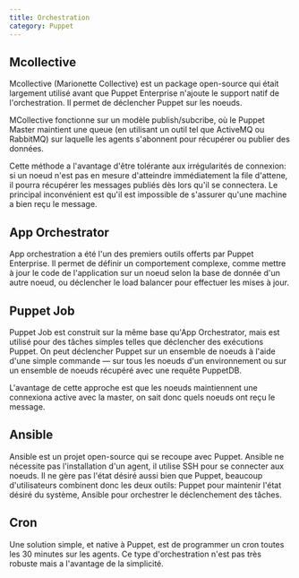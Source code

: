 ```yaml
---
title: Orchestration
category: Puppet
---
```


## Mcollective

Mcollective (Marionette Collective) est un package open-source qui était largement utilisé avant que Puppet Enterprise n'ajoute le support natif de l'orchestration. Il permet de déclencher Puppet sur les noeuds.

MCollective fonctionne sur un modèle publish/subcribe, où le Puppet Master maintient une queue (en utilisant un outil tel que ActiveMQ ou RabbitMQ) sur laquelle les agents s'abonnent pour récupérer ou publier des données.

Cette méthode a l'avantage d'être tolérante aux irrégularités de connexion: si un noeud n'est pas en mesure d'atteindre immédiatement la file d'attene, il pourra récupérer les messages publiés dès lors qu'il se connectera. Le principal inconvénient est qu'il est impossible de s'assurer qu'une machine a bien reçu le message.

## App Orchestrator

App orchestration a été l'un des premiers outils offerts par Puppet Enterprise. Il permet de définir un comportement complexe, comme mettre à jour le code de l'application sur un noeud selon la base de donnée d'un autre noeud, ou déclencher le load balancer pour effectuer les mises à jour.

## Puppet Job

Puppet Job est construit sur la même base qu'App Orchestrator, mais est utilisé pour des tâches simples telles que déclencher des exécutions Puppet. On peut déclencher Puppet sur un ensemble de noeuds à l'aide d'une simple commande — sur tous les noeuds d'un environnement ou sur un ensemble de noeuds récupéré avec une requête PuppetDB.

L'avantage de cette approche est que les noeuds maintiennent une connexiona active avec la master, on sait donc quels noeuds ont reçu le message.

## Ansible

Ansible est un projet open-source qui se recoupe avec Puppet. Ansible ne nécessite pas l'installation d'un agent, il utilise SSH pour se connecter aux noeuds. Il ne gère pas l'état désiré aussi bien que Puppet, beaucoup d'utilisateurs combinent donc les deux outils: Puppet pour maintenir l'état désiré du système, Ansible pour orchestrer le déclenchement des tâches.

## Cron

Une solution simple, et native à Puppet, est de programmer un cron toutes les 30 minutes sur les agents. Ce type d'orchestration n'est pas très robuste mais a l'avantage de la simplicité.